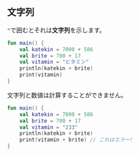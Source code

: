 ## 文字列

`"`で囲むとそれは**文字列**を示します。

```kotlin
fun main() {
    val katekin = 7000 + 586
    val brite = 700 + 17
    val vitamin = "ビタミン"
    println(katekin + brite)
    print(vitamin)
}
```

文字列と数値は計算することができません。

```kotlin
fun main() {
    val katekin = 7000 + 586
    val brite = 700 + 17
    val vitamin = "233"
    println(katekin + brite)
    print(vitamin + brite) // これはエラー!
}
```
